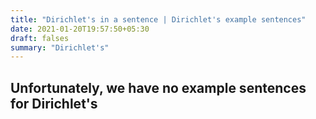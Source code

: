```yaml
---
title: "Dirichlet's in a sentence | Dirichlet's example sentences"
date: 2021-01-20T19:57:50+05:30
draft: falses
summary: "Dirichlet's"
---
```

## Unfortunately, we have no example sentences for Dirichlet's                 
